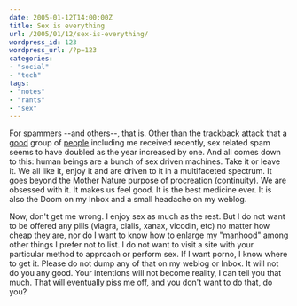 ```yaml
---
date: 2005-01-12T14:00:00Z
title: Sex is everything
url: /2005/01/12/sex-is-everything/
wordpress_id: 123
wordpress_url: /?p=123
categories:
- "social"
- "tech"
tags:
- "notes"
- "rants"
- "sex"
---
```


For spammers --and others--, that is. Other than the trackback attack that a <a href="http://photomatt.net/2005/01/05/trackback-spam/" title="Photomatt">good</a> group of <a href="http://www.figby.com/archives/2005/01/06/trackback-spam/" title="Another WP user">people</a> including me received recently, sex related spam seems to have doubled as the year increased by one. And all comes down to this: human beings are a bunch of sex driven machines. Take it or leave it. We all like it, enjoy it and are driven to it in a multifaceted spectrum. It goes beyond the Mother Nature purpose of procreation (continuity). We are obsessed with it. It makes us feel good. It is the best medicine ever. It is also the Doom on my Inbox and a small headache on my weblog.

Now, don't get me wrong. I enjoy sex as much as the rest. But I do not want to be offered any pills (viagra, cialis, xanax, vicodin, etc) no matter how cheap they are, nor do I want to know how to enlarge my "manhood" among other things I prefer not to list. I do not want to visit a site with your particular method to approach or perform sex. If I  want porno, I know where to get it. Please do not dump any of that on my weblog or Inbox. It will not do you any good. Your intentions will not become reality, I can tell you that much. That will eventually piss me off, and you don't want to do that, do you?
